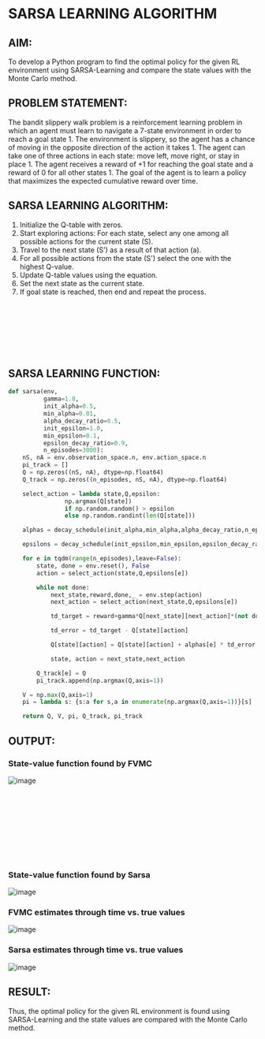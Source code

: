 # SARSA LEARNING ALGORITHM

## AIM:
To develop a Python program to find the optimal policy for the given RL environment using SARSA-Learning and compare the state values with the Monte Carlo method.

## PROBLEM STATEMENT:
The bandit slippery walk problem is a reinforcement learning problem in which an agent must learn to navigate a 7-state environment in order to reach a goal state 1. The environment is slippery, so the agent has a chance of moving in the opposite direction of the action it takes 1. The agent can take one of three actions in each state: move left, move right, or stay in place 1. The agent receives a reward of +1 for reaching the goal state and a reward of 0 for all other states 1. The goal of the agent is to learn a policy that maximizes the expected cumulative reward over time.

## SARSA LEARNING ALGORITHM:
1. Initialize the Q-table with zeros.
2. Start exploring actions: For each state, select any one among all possible actions for the current state (S).
3. Travel to the next state (S') as a result of that action (a).
4. For all possible actions from the state (S') select the one with the highest Q-value.
5. Update Q-table values using the equation.
6. Set the next state as the current state.
7. If goal state is reached, then end and repeat the process.

<br><br><br><br><br><br>

## SARSA LEARNING FUNCTION:
```python
def sarsa(env,
          gamma=1.0,
          init_alpha=0.5,
          min_alpha=0.01,
          alpha_decay_ratio=0.5,
          init_epsilon=1.0,
          min_epsilon=0.1,
          epsilon_decay_ratio=0.9,
          n_episodes=3000):
    nS, nA = env.observation_space.n, env.action_space.n
    pi_track = []
    Q = np.zeros((nS, nA), dtype=np.float64)
    Q_track = np.zeros((n_episodes, nS, nA), dtype=np.float64)

    select_action = lambda state,Q,epsilon: 
    			np.argmax(Q[state]) 
    			if np.random.random() > epsilon 
                else np.random.randint(len(Q[state]))

    alphas = decay_schedule(init_alpha,min_alpha,alpha_decay_ratio,n_episodes)

    epsilons = decay_schedule(init_epsilon,min_epsilon,epsilon_decay_ratio,n_episodes)

    for e in tqdm(range(n_episodes),leave=False):
        state, done = env.reset(), False
        action = select_action(state,Q,epsilons[e])

        while not done:
            next_state,reward,done,_ = env.step(action)
            next_action = select_action(next_state,Q,epsilons[e])

            td_target = reward+gamma*Q[next_state][next_action]*(not done)

            td_error = td_target - Q[state][action]

            Q[state][action] = Q[state][action] + alphas[e] * td_error

            state, action = next_state,next_action

        Q_track[e] = Q
        pi_track.append(np.argmax(Q,axis=1))

    V = np.max(Q,axis=1)
    pi = lambda s: {s:a for s,a in enumerate(np.argmax(Q,axis=1))}[s]

    return Q, V, pi, Q_track, pi_track
```

## OUTPUT:
### State-value function found by FVMC
![image](https://github.com/Y-CHETHAN/Reinforcement-Learning/assets/75234991/6f4e0111-4f8b-41c2-8606-52546dd14eb1)

<br><br><br><br><br><br><br><br>

### State-value function found by Sarsa
![image](https://github.com/Y-CHETHAN/Reinforcement-Learning/assets/75234991/809889df-a246-4108-a56b-7c7929b5c9f3)

### FVMC estimates through time vs. true values
![image](https://github.com/Y-CHETHAN/Reinforcement-Learning/assets/75234991/38de5b20-1eae-4d9c-8092-3fab9ed4b1c3)

### Sarsa estimates through time vs. true values
![image](https://github.com/Y-CHETHAN/Reinforcement-Learning/assets/75234991/5b800e5f-c2c5-4a03-8aae-af74fc00fa4f)

## RESULT:
Thus, the optimal policy for the given RL environment is found using SARSA-Learning and the state values are compared with the Monte Carlo method.


